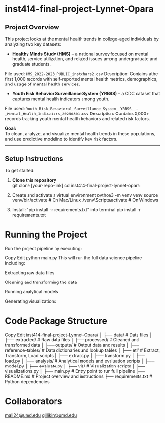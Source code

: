 # inst414-final-project-Lynnet-Opara

## Project Overview

This project looks at the mental health trends in college-aged individuals by analyzing two key datasets:

- **Healthy Minds Study (HMS)** – a national survey focused on mental health, service utilization, and related issues among undergraduate and graduate students.  

File used: `HMS_2022-2023_PUBLIC_instchars2.csv`
Description: Contains athe first 1,000 records with self-reported mental health metrics, demographics, and usage of mental health services.

- **Youth Risk Behavior Surveillance System (YRBSS)** – a CDC dataset that captures mental health indicators among youth.  

File used: `Youth_Risk_Behavioral_Surveillance_System__YRBSS__-_Mental_Health_Indicators_20250801.csv`
Description: Contains 5,000+ records tracking youth mental health behaviors and related risk factors.

**Goal:**  
To clean, analyze, and visualize mental health trends in these populations, and use predictive modeling to identify key risk factors.

------

## Setup Instructions

To get started:

1. **Clone this repository**  
   git clone [your-repo-link]
   cd inst414-final-project-lynnet-opara

2. Create and activate a virtual environment
python3 -m venv venv
source venv/bin/activate   # On Mac/Linux
.\venv\Scripts\activate    # On Windows

3. Install: "pip install -r requirements.txt" into terminal
pip install -r requirements.txt

# Running the Project
Run the project pipeline by executing:

Copy
Edit
python main.py
This will run the full data science pipeline including:

Extracting raw data files

Cleaning and transforming the data

Running analytical models

Generating visualizations

# Code Package Structure
Copy
Edit
inst414-final-project-Lynnet-Opara/
│
├── data/                     # Data files
│   ├── extracted/            # Raw data files
│   ├── processed/            # Cleaned and transformed data
│   ├── outputs/              # Output data and results
│   ├── reference-tables/     # Data dictionaries and lookup tables
│
├── etl/                      # Extract, Transform, Load scripts
│   ├── extract.py
│   ├── transform.py
│   ├── load.py
│
├── analysis/                 # Analytical models and evaluation scripts
│   ├── model.py
│   ├── evaluate.py
│
├── vis/                      # Visualization scripts
│   ├── visualizations.py
│
├── main.py                   # Entry point to run full pipeline
├── README.md                 # Project overview and instructions
├── requirements.txt          # Python dependencies

# Collaborators
mali24@umd.edu
gillikin@umd.edu
